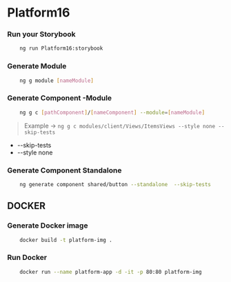 # Platform16

### Run your Storybook
```sh
    ng run Platform16:storybook
```

### Generate Module
```sh
    ng g module [nameModule]
```

### Generate Component -Module
```sh
    ng g c [pathComponent]/[nameComponent] --module=[nameModule]
```
>Example -> `ng g c modules/client/Views/ItemsViews --style none --skip-tests`
* --skip-tests
* --style none

### Generate Component Standalone
```sh
    ng generate component shared/button --standalone  --skip-tests 
```
 
## DOCKER 

### Generate Docker image
```sh
    docker build -t platform-img .
```
### Run Docker 
```sh
    docker run --name platform-app -d -it -p 80:80 platform-img
```